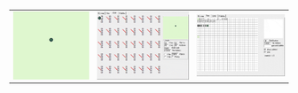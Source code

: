 | | | |
| --- | --- | --- |
| ![Animation Screen](coin_screen.gif) | ![Animation OAM](coin_oam.gif) | ![Animation VRAM](coin_vram.gif) |